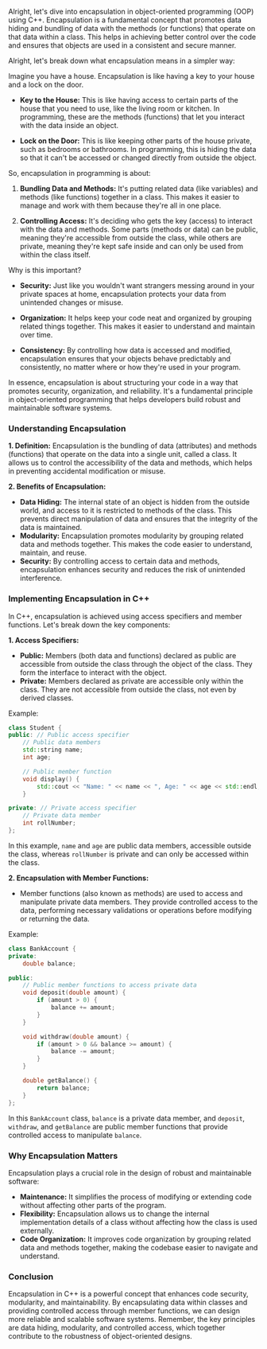 Alright, let's dive into encapsulation in object-oriented programming (OOP) using C++. Encapsulation is a fundamental concept that promotes data hiding and bundling of data with the methods (or functions) that operate on that data within a class. This helps in achieving better control over the code and ensures that objects are used in a consistent and secure manner.

Alright, let's break down what encapsulation means in a simpler way:

Imagine you have a house. Encapsulation is like having a key to your house and a lock on the door. 

- **Key to the House:** This is like having access to certain parts of the house that you need to use, like the living room or kitchen. In programming, these are the methods (functions) that let you interact with the data inside an object.
  
- **Lock on the Door:** This is like keeping other parts of the house private, such as bedrooms or bathrooms. In programming, this is hiding the data so that it can't be accessed or changed directly from outside the object.

So, encapsulation in programming is about:

1. **Bundling Data and Methods:** It's putting related data (like variables) and methods (like functions) together in a class. This makes it easier to manage and work with them because they're all in one place.

2. **Controlling Access:** It's deciding who gets the key (access) to interact with the data and methods. Some parts (methods or data) can be public, meaning they're accessible from outside the class, while others are private, meaning they're kept safe inside and can only be used from within the class itself.

Why is this important?

- **Security:** Just like you wouldn't want strangers messing around in your private spaces at home, encapsulation protects your data from unintended changes or misuse.
  
- **Organization:** It helps keep your code neat and organized by grouping related things together. This makes it easier to understand and maintain over time.

- **Consistency:** By controlling how data is accessed and modified, encapsulation ensures that your objects behave predictably and consistently, no matter where or how they're used in your program.

In essence, encapsulation is about structuring your code in a way that promotes security, organization, and reliability. It's a fundamental principle in object-oriented programming that helps developers build robust and maintainable software systems.

### Understanding Encapsulation

**1.  Definition:** Encapsulation is the bundling of data (attributes) and methods (functions) that operate on the data into a single unit, called a class. It allows us to control the accessibility of the data and methods, which helps in preventing accidental modification or misuse.

**2. Benefits of Encapsulation:**
   - **Data Hiding:** The internal state of an object is hidden from the outside world, and access to it is restricted to methods of the class. This prevents direct manipulation of data and ensures that the integrity of the data is maintained.
   - **Modularity:** Encapsulation promotes modularity by grouping related data and methods together. This makes the code easier to understand, maintain, and reuse.
   - **Security:** By controlling access to certain data and methods, encapsulation enhances security and reduces the risk of unintended interference.

### Implementing Encapsulation in C++

In C++, encapsulation is achieved using access specifiers and member functions. Let's break down the key components:

**1. Access Specifiers:**
   - **Public:** Members (both data and functions) declared as public are accessible from outside the class through the object of the class. They form the interface to interact with the object.
   - **Private:** Members declared as private are accessible only within the class. They are not accessible from outside the class, not even by derived classes.

Example:
```cpp
class Student {
public: // Public access specifier
    // Public data members
    std::string name;
    int age;

    // Public member function
    void display() {
        std::cout << "Name: " << name << ", Age: " << age << std::endl;
    }

private: // Private access specifier
    // Private data member
    int rollNumber;
};
```

In this example, `name` and `age` are public data members, accessible outside the class, whereas `rollNumber` is private and can only be accessed within the class.

**2. Encapsulation with Member Functions:**
   - Member functions (also known as methods) are used to access and manipulate private data members. They provide controlled access to the data, performing necessary validations or operations before modifying or returning the data.

Example:
```cpp
class BankAccount {
private:
    double balance;

public:
    // Public member functions to access private data
    void deposit(double amount) {
        if (amount > 0) {
            balance += amount;
        }
    }

    void withdraw(double amount) {
        if (amount > 0 && balance >= amount) {
            balance -= amount;
        }
    }

    double getBalance() {
        return balance;
    }
};
```

In this `BankAccount` class, `balance` is a private data member, and `deposit`, `withdraw`, and `getBalance` are public member functions that provide controlled access to manipulate `balance`.

### Why Encapsulation Matters

Encapsulation plays a crucial role in the design of robust and maintainable software:
- **Maintenance:** It simplifies the process of modifying or extending code without affecting other parts of the program.
- **Flexibility:** Encapsulation allows us to change the internal implementation details of a class without affecting how the class is used externally.
- **Code Organization:** It improves code organization by grouping related data and methods together, making the codebase easier to navigate and understand.

### Conclusion

Encapsulation in C++ is a powerful concept that enhances code security, modularity, and maintainability. By encapsulating data within classes and providing controlled access through member functions, we can design more reliable and scalable software systems. Remember, the key principles are data hiding, modularity, and controlled access, which together contribute to the robustness of object-oriented designs.